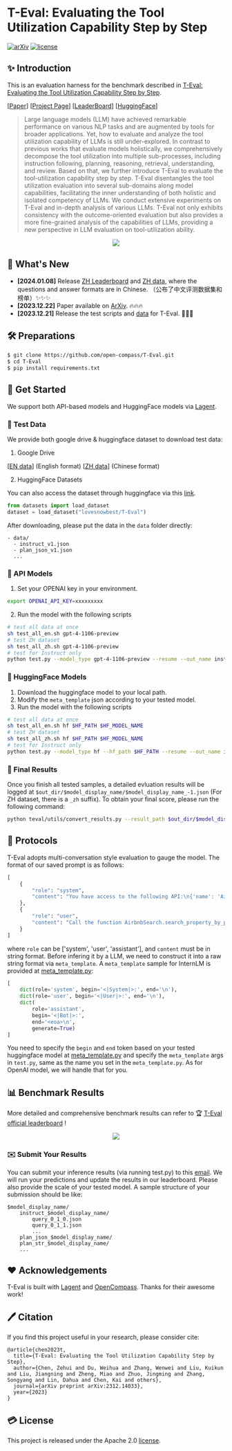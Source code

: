 # T-Eval: Evaluating the Tool Utilization Capability Step by Step

[![arXiv](https://img.shields.io/badge/arXiv-2312.14033-b31b1b.svg)](https://arxiv.org/abs/2312.14033)
[![license](https://img.shields.io/github/license/InternLM/opencompass.svg)](./LICENSE)

## ✨ Introduction  

This is an evaluation harness for the benchmark described in [T-Eval: Evaluating the Tool Utilization Capability Step by Step](https://arxiv.org/abs/2312.14033). 

[[Paper](https://arxiv.org/abs/2312.14033)]
[[Project Page](https://open-compass.github.io/T-Eval/)]
[[LeaderBoard](https://open-compass.github.io/T-Eval/leaderboard.html)]
[[HuggingFace](https://huggingface.co/datasets/lovesnowbest/T-Eval)]

> Large language models (LLM) have achieved remarkable performance on various NLP tasks and are augmented by tools for broader applications. Yet, how to evaluate and analyze the tool utilization capability of LLMs is still under-explored. In contrast to previous works that evaluate models holistically, we comprehensively decompose the tool utilization into multiple sub-processes, including instruction following, planning, reasoning, retrieval, understanding, and review. Based on that, we further introduce T-Eval to evaluate the tool-utilization capability step by step. T-Eval disentangles the tool utilization evaluation into several sub-domains along model capabilities, facilitating the inner understanding of both holistic and isolated competency of LLMs. We conduct extensive experiments on T-Eval and in-depth analysis of various LLMs. T-Eval not only exhibits consistency with the outcome-oriented evaluation but also provides a more fine-grained analysis of the capabilities of LLMs, providing a new perspective in LLM evaluation on tool-utilization ability.

<!-- 
[T-Eval: ]()<br>
Zehui Chen<sup>&spades;</sup>, Weihua Du<sup>&spades;</sup>, Wenwei Zhang<sup>&spades;</sup>, Kuikun Liu, Jiangning Liu, Miao Zheng, Jingming Zhuo, Songyang Zhang, Dahua Lin, Kai Chen<sup>&diams;</sup>, Feng Zhao<sup>&diams;</sup>

<sup>&spades;</sup> Equal Contribution<br>
<sup>&diams;</sup> Corresponding Author -->

<div>
<center>
<img src="figs/teaser.png">
</div>

## 🚀 What's New

- **[2024.01.08]** Release [ZH Leaderboard](https://open-compass.github.io/T-Eval/leaderboard_zh.html) and [ZH data](https://drive.google.com/file/d/1z25duwZAnBrPN5jYu9-8RMvfqnwPByKV/view?usp=sharing), where the questions and answer formats are in Chinese. （公布了中文评测数据集和榜单）✨✨✨
- **[2023.12.22]** Paper available on [ArXiv](https://arxiv.org/abs/2312.14033). 🔥🔥🔥
- **[2023.12.21]** Release the test scripts and [data]() for T-Eval. 🎉🎉🎉

## 🛠️ Preparations

```bash
$ git clone https://github.com/open-compass/T-Eval.git
$ cd T-Eval
$ pip install requirements.txt
```

##  🛫️ Get Started

We support both API-based models and HuggingFace models via [Lagent](https://github.com/InternLM/lagent).

### 💾 Test Data

We provide both google drive & huggingface dataset to download test data:

1. Google Drive

[[EN data](https://drive.google.com/file/d/1ebR6WCCbS9-u2x7mWpWy8wV_Gb6ltgpi/view?usp=sharing)] (English format) [[ZH data](https://drive.google.com/file/d/1z25duwZAnBrPN5jYu9-8RMvfqnwPByKV/view?usp=sharing)] (Chinese format)

2. HuggingFace Datasets

You can also access the dataset through huggingface via this [link](https://huggingface.co/datasets/lovesnowbest/T-Eval).

```python
from datasets import load_dataset
dataset = load_dataset("lovesnowbest/T-Eval")
```

After downloading, please put the data in the `data` folder directly:
```
- data/
  - instruct_v1.json
  - plan_json_v1.json
  ...
```

### 🤖 API Models

1. Set your OPENAI key in your environment.
```bash
export OPENAI_API_KEY=xxxxxxxxx
```
2. Run the model with the following scripts
```bash
# test all data at once
sh test_all_en.sh gpt-4-1106-preview
# test ZH dataset
sh test_all_zh.sh gpt-4-1106-preview
# test for Instruct only
python test.py --model_type gpt-4-1106-preview --resume --out_name instruct_gpt-4-1106-preview.json --out_dir data/work_dirs/ --dataset_path data/instruct_v1.json --eval instruct --prompt_type json
```

### 🤗 HuggingFace Models

1. Download the huggingface model to your local path.
2. Modify the `meta_template` json according to your tested model.
3. Run the model with the following scripts
```bash
# test all data at once
sh test_all_en.sh hf $HF_PATH $HF_MODEL_NAME
# test ZH dataset
sh test_all_zh.sh hf $HF_PATH $HF_MODEL_NAME
# test for Instruct only
python test.py --model_type hf --hf_path $HF_PATH --resume --out_name instruct_$HF_MODEL_NAME.json --out_dir data/work_dirs/ --dataset_path data/instruct_v1.json --eval instruct --prompt_type json --model_display_name $HF_MODEL_NAME
```

### 💫 Final Results
Once you finish all tested samples, a detailed evluation results will be logged at `$out_dir/$model_display_name/$model_display_name_-1.json` (For ZH dataset, there is a `_zh` suffix). To obtain your final score, please run the following command:
```bash
python teval/utils/convert_results.py --result_path $out_dir/$model_display_name/$model_display_name_-1.json
```

## 🔌 Protocols

T-Eval adopts multi-conversation style evaluation to gauge the model. The format of our saved prompt is as follows:
```python
[
    {
        "role": "system",
        "content": "You have access to the following API:\n{'name': 'AirbnbSearch.search_property_by_place', 'description': 'This function takes various parameters to search properties on Airbnb.', 'required_parameters': [{'name': 'place', 'type': 'STRING', 'description': 'The name of the destination.'}], 'optional_parameters': [], 'return_data': [{'name': 'property', 'description': 'a list of at most 3 properties, containing id, name, and address.'}]}\nPlease generate the response in the following format:\ngoal: goal to call this action\n\nname: api name to call\n\nargs: JSON format api args in ONLY one line\n"
    },
    {
        "role": "user",
        "content": "Call the function AirbnbSearch.search_property_by_place with the parameter as follows: 'place' is 'Berlin'."
    }
]
```
where `role` can be ['system', 'user', 'assistant'], and `content` must be in string format. Before infering it by a LLM, we need to construct it into a raw string format via `meta_template`. A `meta_template` sample for InternLM is provided at [meta_template.py](teval/utils/meta_template.py):
```python
[
    dict(role='system', begin='<|System|>:', end='\n'),
    dict(role='user', begin='<|User|>:', end='\n'),
    dict(
        role='assistant',
        begin='<|Bot|>:',
        end='<eoa>\n',
        generate=True)
]
```
You need to specify the `begin` and `end` token based on your tested huggingface model at [meta_template.py](teval/utils/meta_template.py) and specify the `meta_template` args in `test.py`, same as the name you set in the `meta_template.py`. As for OpenAI model, we will handle that for you.


## 📊 Benchmark Results

More detailed and comprehensive benchmark results can refer to 🏆 [T-Eval official leaderboard](https://open-compass.github.io/T-Eval/leaderboard.html) !

<div>
<center>
<img src="figs/teval_results.png">
</div>

### ✉️ Submit Your Results

You can submit your inference results (via running test.py) to this [email](lovesnow@mail.ustc.edu.cn). We will run your predictions and update the results in our leaderboard. Please also provide the scale of your tested model. A sample structure of your submission should be like:
```
$model_display_name/
    instruct_$model_display_name/
        query_0_1_0.json
        query_0_1_1.json
        ...
    plan_json_$model_display_name/
    plan_str_$model_display_name/
    ...
```

## ❤️ Acknowledgements

T-Eval is built with [Lagent](https://github.com/InternLM/lagent) and [OpenCompass](https://github.com/open-compass/opencompass). Thanks for their awesome work!

## 🖊️ Citation

If you find this project useful in your research, please consider cite:
```
@article{chen2023t,
  title={T-Eval: Evaluating the Tool Utilization Capability Step by Step},
  author={Chen, Zehui and Du, Weihua and Zhang, Wenwei and Liu, Kuikun and Liu, Jiangning and Zheng, Miao and Zhuo, Jingming and Zhang, Songyang and Lin, Dahua and Chen, Kai and others},
  journal={arXiv preprint arXiv:2312.14033},
  year={2023}
}
```

## 💳 License

This project is released under the Apache 2.0 [license](./LICENSE).